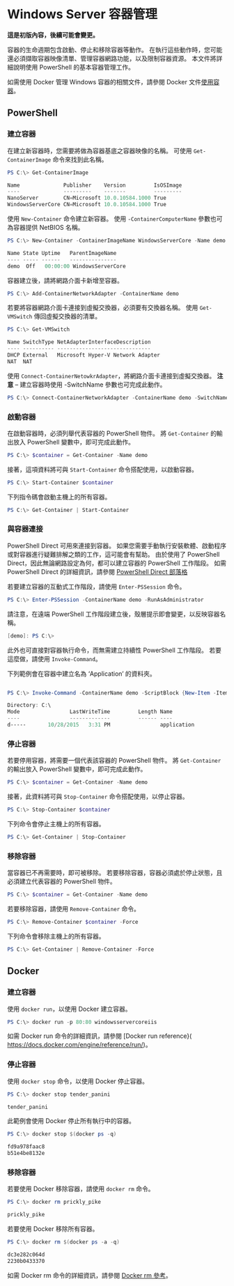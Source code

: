 



# Windows Server 容器管理

**這是初版內容，後續可能會變更。**

容器的生命週期包含啟動、停止和移除容器等動作。 在執行這些動作時，您可能還必須擷取容器映像清單、管理容器網路功能，以及限制容器資源。 本文件將詳細說明使用 PowerShell 的基本容器管理工作。

如需使用 Docker 管理 Windows 容器的相關文件，請參閱 Docker 文件[使用容器](https://docs.docker.com/userguide/usingdocker/)。

## PowerShell

### 建立容器

在建立新容器時，您需要將做為容器基底之容器映像的名稱。 可使用 `Get-ContainerImage` 命令來找到此名稱。

```powershell
PS C:\> Get-ContainerImage

Name              Publisher    Version         IsOSImage
----              ---------    -------         ---------
NanoServer        CN=Microsoft 10.0.10584.1000 True
WindowsServerCore CN=Microsoft 10.0.10584.1000 True
```

使用 `New-Container` 命令建立新容器。 使用 `-ContainerComputerName` 參數也可為容器提供 NetBIOS 名稱。

```powershell
PS C:\> New-Container -ContainerImageName WindowsServerCore -Name demo -ContainerComputerName demo

Name State Uptime   ParentImageName
---- ----- ------   ---------------
demo  Off   00:00:00 WindowsServerCore
```

容器建立後，請將網路介面卡新增至容器。

```powershell
PS C:\> Add-ContainerNetworkAdapter -ContainerName demo
```

若要將容器網路介面卡連接到虛擬交換器，必須要有交換器名稱。 使用 `Get-VMSwitch` 傳回虛擬交換器的清單。

```powershell
PS C:\> Get-VMSwitch

Name SwitchType NetAdapterInterfaceDescription
---- ---------- ------------------------------
DHCP External   Microsoft Hyper-V Network Adapter
NAT  NAT
```

使用 `Connect-ContainerNetowkrAdapter`，將網路介面卡連接到虛擬交換器。 **注意** – 建立容器時使用 -SwitchName 參數也可完成此動作。

```powershell
PS C:\> Connect-ContainerNetworkAdapter -ContainerName demo -SwitchName NAT
```

### 啟動容器

在啟動容器時，必須列舉代表容器的 PowerShell 物件。 將 `Get-Container` 的輸出放入 PowerShell 變數中，即可完成此動作。

```powershell
PS C:\> $container = Get-Container -Name demo
```

接著，這項資料將可與 `Start-Container` 命令搭配使用，以啟動容器。

```powershell
PS C:\> Start-Container $container
```

下列指令碼會啟動主機上的所有容器。

```powershell
PS C:\> Get-Container | Start-Container
```

### 與容器連接

PowerShell Direct 可用來連接到容器。 如果您需要手動執行安裝軟體、啟動程序或對容器進行疑難排解之類的工作，這可能會有幫助。 由於使用了 PowerShell Direct，因此無論網路設定為何，都可以建立容器的 PowerShell 工作階段。 如需 PowerShell Direct 的詳細資訊，請參閱 [PowerShell Direct 部落格](http://blogs.technet.com/b/virtualization/archive/2015/05/14/powershell-direct-running-powershell-inside-a-virtual-machine-from-the-hyper-v-host.aspx)

若要建立容器的互動式工作階段，請使用 `Enter-PSSession` 命令。

 ```powershell
PS C:\> Enter-PSSession -ContainerName demo -RunAsAdministrator
 ```

請注意，在遠端 PowerShell 工作階段建立後，殼層提示即會變更，以反映容器名稱。

```powershell
[demo]: PS C:\>
```

此外也可直接對容器執行命令，而無需建立持續性 PowerShell 工作階段。 若要這麼做，請使用 `Invoke-Command`。

下列範例會在容器中建立名為 ‘Application’ 的資料夾。

```powershell

PS C:\> Invoke-Command -ContainerName demo -ScriptBlock {New-Item -ItemType Directory -Path c:\application }

Directory: C:\
Mode                LastWriteTime         Length Name                                                 PSComputerName
----                -------------         ------ ----                                                 --------------
d-----       10/28/2015   3:31 PM                application                                          demo
```

### 停止容器

若要停用容器，將需要一個代表該容器的 PowerShell 物件。 將 `Get-Container` 的輸出放入 PowerShell 變數中，即可完成此動作。

```powershell
PS C:\> $container = Get-Container -Name demo
```

接著，此資料將可與 `Stop-Container` 命令搭配使用，以停止容器。

```powershell
PS C:\> Stop-Container $container
```

下列命令會停止主機上的所有容器。

```powershell
PS C:\> Get-Container | Stop-Container
```

### 移除容器

當容器已不再需要時，即可被移除。 若要移除容器，容器必須處於停止狀態，且必須建立代表容器的 PowerShell 物件。

```powershell
PS C:\> $container = Get-Container -Name demo
```

若要移除容器，請使用 `Remove-Container` 命令。

```powershell
PS C:\> Remove-Container $container -Force
```

下列命令會移除主機上的所有容器。

```powershell
PS C:\> Get-Container | Remove-Container -Force
```

## Docker

### 建立容器

使用 `docker run`，以使用 Docker 建立容器。

```powershell
PS C:\> docker run -p 80:80 windowsservercoreiis
```

如需 Docker run 命令的詳細資訊，請參閱 [Docker run reference}( https://docs.docker.com/engine/reference/run/)。

### 停止容器

使用 `docker stop` 命令，以使用 Docker 停止容器。

```powershell
PS C:\> docker stop tender_panini

tender_panini
```

此範例會使用 Docker 停止所有執行中的容器。

```powershell
PS C:\> docker stop $(docker ps -q)

fd9a978faac8
b51e4be8132e
```

### 移除容器

若要使用 Docker 移除容器，請使用 `docker rm` 命令。

```powershell
PS C:\> docker rm prickly_pike

prickly_pike
```

若要使用 Docker 移除所有容器。

```powershell
PS C:\> docker rm $(docker ps -a -q)

dc3e282c064d
2230b0433370
```

如需 Docker rm 命令的詳細資訊，請參閱 [Docker rm 參考](https://docs.docker.com/engine/reference/commandline/rm/)。






<!--HONumber=Feb16_HO4-->


